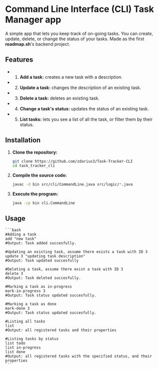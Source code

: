 # Command Line Interface (CLI) Task Manager app

A simple app that lets you keep track of on-going tasks. You can create, update, delete, or change the status of your tasks. Made as the first **roadmap.sh**'s backend project.

## Features
- 1. **Add a task:** creates a new task with a description.
- 2. **Update a task:** changes the description of an existing task.
- 3.  **Delete a task:** deletes an existing task.
- 4. **Change a task's status:** updates the status of an existing task.
- 5. **List tasks:** lets you see a list of all the task, or filter them by their status.

## Installation
1. **Clone the repository:**

   ```bash
   git clone https://github.com/zdarius3/Task-Tracker-CLI
   cd task_tracker_cli
   ```

2. **Compile the source code:**
    ```bash
    javac -d bin src/cli/CommandLine.java src/logic/*.java
    ```
    

3. **Execute the program:**
    ```bash
    java -cp bin cli.CommandLine
    ```

## Usage
    ```bash
    #Adding a task
    add "new task"
    #Output: Task added succesfully.

    #Updating an existing task, assume there exists a task with ID 3
    update 3 "updating task description"
    #Output: Task updated succesfully

    #Deleting a task, assume there exist a task with ID 3
    delete 3
    #Output: Task deleted succesfully.

    #Marking a task as in-progress
    mark-in-progress 3
    #Output: Task status updated succesfully.

    #Marking a task as done
    mark-done 3
    #Output: Task status updated succesfully.

    #Listing all tasks
    list
    #Output: all registered tasks and their properties

    #Listing tasks by status
    list todo
    list in-progress
    list done
    #Output: all registered tasks with the specified status, and their properties
    ```
    
